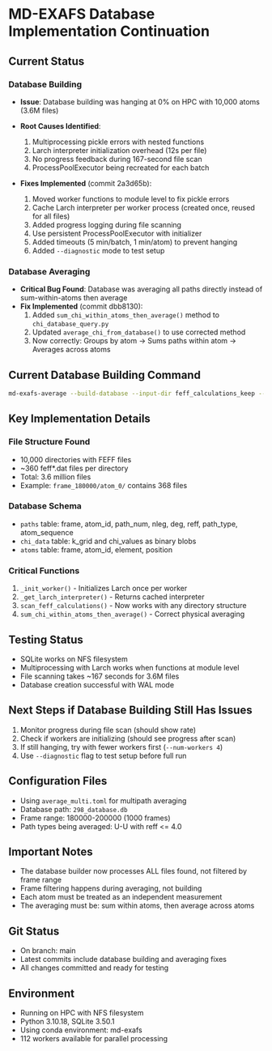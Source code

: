 # MD-EXAFS Database Implementation Continuation

## Current Status

### Database Building
- **Issue**: Database building was hanging at 0% on HPC with 10,000 atoms (3.6M files)
- **Root Causes Identified**:
  1. Multiprocessing pickle errors with nested functions
  2. Larch interpreter initialization overhead (12s per file)
  3. No progress feedback during 167-second file scan
  4. ProcessPoolExecutor being recreated for each batch

- **Fixes Implemented** (commit 2a3d65b):
  1. Moved worker functions to module level to fix pickle errors
  2. Cache Larch interpreter per worker process (created once, reused for all files)
  3. Added progress logging during file scanning
  4. Use persistent ProcessPoolExecutor with initializer
  5. Added timeouts (5 min/batch, 1 min/atom) to prevent hanging
  6. Added `--diagnostic` mode to test setup

### Database Averaging
- **Critical Bug Found**: Database was averaging all paths directly instead of sum-within-atoms then average
- **Fix Implemented** (commit dbb8130):
  1. Added `sum_chi_within_atoms_then_average()` method to `chi_database_query.py`
  2. Updated `average_chi_from_database()` to use corrected method
  3. Now correctly: Groups by atom → Sums paths within atom → Averages across atoms

## Current Database Building Command
```bash
md-exafs-average --build-database --input-dir feff_calculations_keep --database 298_database.db --num-workers 112
```

## Key Implementation Details

### File Structure Found
- 10,000 directories with FEFF files
- ~360 feff*.dat files per directory
- Total: 3.6 million files
- Example: `frame_180000/atom_0/` contains 368 files

### Database Schema
- `paths` table: frame, atom_id, path_num, nleg, deg, reff, path_type, atom_sequence
- `chi_data` table: k_grid and chi_values as binary blobs
- `atoms` table: frame, atom_id, element, position

### Critical Functions
1. `_init_worker()` - Initializes Larch once per worker
2. `_get_larch_interpreter()` - Returns cached interpreter
3. `scan_feff_calculations()` - Now works with any directory structure
4. `sum_chi_within_atoms_then_average()` - Correct physical averaging

## Testing Status
- SQLite works on NFS filesystem
- Multiprocessing with Larch works when functions at module level
- File scanning takes ~167 seconds for 3.6M files
- Database creation successful with WAL mode

## Next Steps if Database Building Still Has Issues
1. Monitor progress during file scan (should show rate)
2. Check if workers are initializing (should see progress after scan)
3. If still hanging, try with fewer workers first (`--num-workers 4`)
4. Use `--diagnostic` flag to test setup before full run

## Configuration Files
- Using `average_multi.toml` for multipath averaging
- Database path: `298_database.db`
- Frame range: 180000-200000 (1000 frames)
- Path types being averaged: U-U with reff <= 4.0

## Important Notes
- The database builder now processes ALL files found, not filtered by frame range
- Frame filtering happens during averaging, not building
- Each atom must be treated as an independent measurement
- The averaging must be: sum within atoms, then average across atoms

## Git Status
- On branch: main
- Latest commits include database building and averaging fixes
- All changes committed and ready for testing

## Environment
- Running on HPC with NFS filesystem
- Python 3.10.18, SQLite 3.50.1
- Using conda environment: md-exafs
- 112 workers available for parallel processing